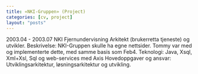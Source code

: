 ```yaml
---
title: «NKI-Gruppen» (Project)
categories: [cv, project]
layout: "posts"
---
```


2003.04 - 2003.07
NKI Fjernundervisning
Arkitekt (brukerretta tjeneste) og utvikler.
Beskrivelse: NKI-Gruppen skulle ha egne nettsider.
Tommy var med og implementerte dette, med samme basis som Feb4.
Teknologi: Java, Xsql, Xml+Xsl, Sql og web-services med Axis
Hovedoppgaver og ansvar: Utviklingsarkitektur, løsningsarkitektur og utvikling.
